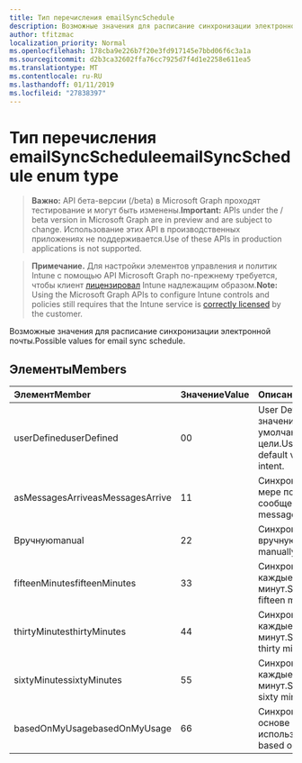```yaml
---
title: Тип перечисления emailSyncSchedule
description: Возможные значения для расписание синхронизации электронной почты.
author: tfitzmac
localization_priority: Normal
ms.openlocfilehash: 178cba9e226b7f20e3fd917145e7bbd06f6c3a1a
ms.sourcegitcommit: d2b3ca32602ffa76cc7925d7f4d1e2258e611ea5
ms.translationtype: MT
ms.contentlocale: ru-RU
ms.lasthandoff: 01/11/2019
ms.locfileid: "27838397"
---
```

# <a name="emailsyncschedule-enum-type"></a><span data-ttu-id="bd14f-103">Тип перечисления emailSyncSchedule</span><span class="sxs-lookup"><span data-stu-id="bd14f-103">emailSyncSchedule enum type</span></span>

> <span data-ttu-id="bd14f-104">**Важно:** API бета-версии (/beta) в Microsoft Graph проходят тестирование и могут быть изменены.</span><span class="sxs-lookup"><span data-stu-id="bd14f-104">**Important:** APIs under the / beta version in Microsoft Graph are in preview and are subject to change.</span></span> <span data-ttu-id="bd14f-105">Использование этих API в производственных приложениях не поддерживается.</span><span class="sxs-lookup"><span data-stu-id="bd14f-105">Use of these APIs in production applications is not supported.</span></span>

> <span data-ttu-id="bd14f-106">**Примечание.** Для настройки элементов управления и политик Intune с помощью API Microsoft Graph по-прежнему требуется, чтобы клиент [лицензировал](https://go.microsoft.com/fwlink/?linkid=839381) Intune надлежащим образом.</span><span class="sxs-lookup"><span data-stu-id="bd14f-106">**Note:** Using the Microsoft Graph APIs to configure Intune controls and policies still requires that the Intune service is [correctly licensed](https://go.microsoft.com/fwlink/?linkid=839381) by the customer.</span></span>

<span data-ttu-id="bd14f-107">Возможные значения для расписание синхронизации электронной почты.</span><span class="sxs-lookup"><span data-stu-id="bd14f-107">Possible values for email sync schedule.</span></span>
## <a name="members"></a><span data-ttu-id="bd14f-108">Элементы</span><span class="sxs-lookup"><span data-stu-id="bd14f-108">Members</span></span>
|<span data-ttu-id="bd14f-109">Элемент</span><span class="sxs-lookup"><span data-stu-id="bd14f-109">Member</span></span>|<span data-ttu-id="bd14f-110">Значение</span><span class="sxs-lookup"><span data-stu-id="bd14f-110">Value</span></span>|<span data-ttu-id="bd14f-111">Описание</span><span class="sxs-lookup"><span data-stu-id="bd14f-111">Description</span></span>|
|:---|:---|:---|
|<span data-ttu-id="bd14f-112">userDefined</span><span class="sxs-lookup"><span data-stu-id="bd14f-112">userDefined</span></span>|<span data-ttu-id="bd14f-113">0</span><span class="sxs-lookup"><span data-stu-id="bd14f-113">0</span></span>|<span data-ttu-id="bd14f-114">User Defined, значение по умолчанию, без цели.</span><span class="sxs-lookup"><span data-stu-id="bd14f-114">User Defined, default value, no intent.</span></span>|
|<span data-ttu-id="bd14f-115">asMessagesArrive</span><span class="sxs-lookup"><span data-stu-id="bd14f-115">asMessagesArrive</span></span>|<span data-ttu-id="bd14f-116">1</span><span class="sxs-lookup"><span data-stu-id="bd14f-116">1</span></span>|<span data-ttu-id="bd14f-117">Синхронизация по мере поступления сообщений.</span><span class="sxs-lookup"><span data-stu-id="bd14f-117">Sync as messages arrive.</span></span>|
|<span data-ttu-id="bd14f-118">Вручную</span><span class="sxs-lookup"><span data-stu-id="bd14f-118">manual</span></span>|<span data-ttu-id="bd14f-119">2</span><span class="sxs-lookup"><span data-stu-id="bd14f-119">2</span></span>|<span data-ttu-id="bd14f-120">Синхронизируйте вручную.</span><span class="sxs-lookup"><span data-stu-id="bd14f-120">Sync manually.</span></span>|
|<span data-ttu-id="bd14f-121">fifteenMinutes</span><span class="sxs-lookup"><span data-stu-id="bd14f-121">fifteenMinutes</span></span>|<span data-ttu-id="bd14f-122">3</span><span class="sxs-lookup"><span data-stu-id="bd14f-122">3</span></span>|<span data-ttu-id="bd14f-123">Синхронизация каждые 15 минут.</span><span class="sxs-lookup"><span data-stu-id="bd14f-123">Sync every fifteen minutes.</span></span>|
|<span data-ttu-id="bd14f-124">thirtyMinutes</span><span class="sxs-lookup"><span data-stu-id="bd14f-124">thirtyMinutes</span></span>|<span data-ttu-id="bd14f-125">4</span><span class="sxs-lookup"><span data-stu-id="bd14f-125">4</span></span>|<span data-ttu-id="bd14f-126">Синхронизация каждые 30 минут.</span><span class="sxs-lookup"><span data-stu-id="bd14f-126">Sync every thirty minutes.</span></span>|
|<span data-ttu-id="bd14f-127">sixtyMinutes</span><span class="sxs-lookup"><span data-stu-id="bd14f-127">sixtyMinutes</span></span>|<span data-ttu-id="bd14f-128">5</span><span class="sxs-lookup"><span data-stu-id="bd14f-128">5</span></span>|<span data-ttu-id="bd14f-129">Синхронизация каждые 60 минут.</span><span class="sxs-lookup"><span data-stu-id="bd14f-129">Sync every sixty minutes.</span></span>|
|<span data-ttu-id="bd14f-130">basedOnMyUsage</span><span class="sxs-lookup"><span data-stu-id="bd14f-130">basedOnMyUsage</span></span>|<span data-ttu-id="bd14f-131">6</span><span class="sxs-lookup"><span data-stu-id="bd14f-131">6</span></span>|<span data-ttu-id="bd14f-132">Синхронизация на основе Мои использования.</span><span class="sxs-lookup"><span data-stu-id="bd14f-132">Sync based on my usage.</span></span>|





